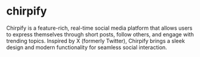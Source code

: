 # chirpify
Chirpify is a feature-rich, real-time social media platform that allows users to express themselves through short posts, follow others, and engage with trending topics. Inspired by X (formerly Twitter), Chirpify brings a sleek design and modern functionality for seamless social interaction.
